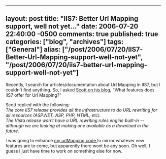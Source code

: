   ---
  layout: post
  title: "IIS7: Better Url Mapping support, well not yet..."
  date: 2006-07-20 22:40:00 -0500
  comments: true
  published: true
  categories: ["blog", "archives"]
  tags: ["General"]
  alias: ["/post/2006/07/20/IIS7-Better-Url-Mapping-support-well-not-yet", "/post/2006/07/20/iis7-better-url-mapping-support-well-not-yet"]
  ---
<!-- more -->
<P>Recently, I search for articles/documentation about Url Mapping in IIS7, but I couldn't find anything. So, I asked <A href="http://weblogs.asp.net/scottgu/archive/2006/06/15/My-TechEd-Talk-Now-Available-for-Download.aspx#455783">Scott on his blog</A>, "What features does IIS7 offer for Url Mapping?"</P>
<P>Scott replied with the following:<BR><EM>The core IIS7 release provides all the infrastructure to do URL rewriting for all resources (ASP.NET, ASP, PHP, HTML, etc).<BR></EM><EM>The Vista release won't have a URL rewriting rules engine built-in -- although we are looking at making one available as a download in the future.</EM></P>
<P>I was going to enhance <A href="/blog/post.aspx?postid=762">my urlMapping code </A>to mirror whatever&nbsp;new features&nbsp;are to come, but apparently there wont be any soon. Oh well, I guess I just have time to work on something else for now.</P>
